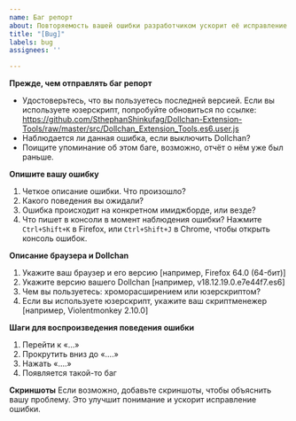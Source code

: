 ```yaml
---
name: Баг репорт
about: Повторяемость вашей ошибки разработчиком ускорит её исправление!
title: "[Bug]"
labels: bug
assignees: ''

---
```


**Прежде, чем отправлять баг репорт**
- Удостоверьтесь, что вы пользуетесь последней версией.
  Если вы используете юзерскрипт, попробуйте обновиться по ссылке:
  https://github.com/SthephanShinkufag/Dollchan-Extension-Tools/raw/master/src/Dollchan_Extension_Tools.es6.user.js
- Наблюдается ли данная ошибка, если выключить Dollchan?
- Поищите упоминание об этом баге, возможно, отчёт о нём уже был раньше.

**Опишите вашу ошибку**
1. Четкое описание ошибки. Что произошло?
2. Какого поведения вы ожидали?
3. Ошибка происходит на конкретном имиджборде, или везде?
4. Что пишет в консоли в момент наблюдения ошибки?
Нажмите `Ctrl+Shift+K` в Firefox, или `Ctrl+Shift+J` в Chrome, чтобы открыть консоль ошибок.

**Описание браузера и Dollchan**
1. Укажите ваш браузер и его версию [например, Firefox 64.0 (64-бит)]
2. Укажите версию вашего Dollchan [например, v18.12.19.0.e7e44f7.es6]
3. Чем вы пользуетесь: хроморасширением или юзерскриптом?
4. Если вы используете юзерскрипт, укажите ваш скриптменежер [например, Violentmonkey 2.10.0]

**Шаги для воспроизведения поведения ошибки**
1. Перейти к «...»
2. Прокрутить вниз до «....»
3. Нажать «....»
4. Появляется такой-то баг

**Скриншоты**
Если возможно, добавьте скриншоты, чтобы объяснить вашу проблему. Это улучшит понимание и ускорит исправление ошибки.
